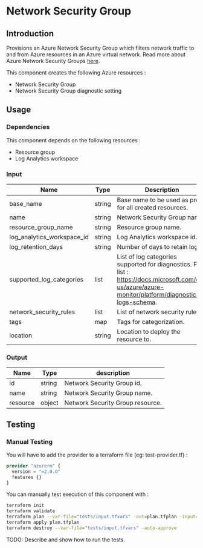 
# Network Security Group

## Introduction

Provisions an Azure Network Security Group which filters network traffic to and from Azure resources in an Azure virtual network. Read more about Azure Network Security Groups [here](https://docs.microsoft.com/en-us/azure/virtual-network/security-overview).

This component creates the following Azure resources :

- Network Security Group
- Network Security Group diagnostic setting

## Usage

### Dependencies

This component depends on the following resources :

- Resource group
- Log Analytics workspace

### Input

| Name                          | Type   | Description                                               | Mandatory             | Default Value             |
| ------------------------------| ------ | --------------------------------------------------------- | --------------------- |--------------------- |
| base_name                     | string | Base name to be used as prefix for all created resources. | Required              |
| name                          | string | Network Security Group name. | Required              |              |
| resource_group_name           | string | Resource group name. | Required              |              |
| log_analytics_workspace_id    | string | Log Analytics workspace id. | Required              |              |
| log_retention_days            | string | Number of days to retain logs. | Optional              |     7         |
| supported_log_categories      | list   | List of log categories supported for diagnostics. Full list : https://docs.microsoft.com/en-us/azure/azure-monitor/platform/diagnostic-logs-schema. | Optional              | "NetworkSecurityGroupEvent", "NetworkSecurityGroupRuleCounter"] |
| network_security_rules        | list   | List of network security rules. | Required              |              |
| tags                          | map    | Tags for categorization. | Optional              |          {}    |
| location                      | string | Location to deploy the resource to. | Required              |              |

### Output

| Name     | Type   | description                      |
|----------|--------|----------------------------------|
| id       | string | Network Security Group id.       |
| name     | string | Network Security Group name.     |
| resource | object | Network Security Group resource. |

## Testing

### Manual Testing

You will have to add the provider to a terraform file (eg: test-provider.tf) :

```terraform
provider "azurerm" {
  version = "=2.0.0"
  features {}
}
```

You can manually test execution of this component with :

```bash
terraform init
terraform validate
terraform plan --var-file="tests/input.tfvars" -out=plan.tfplan -input=false
terraform apply plan.tfplan
terraform destroy --var-file="tests/input.tfvars" -auto-approve
```

TODO: Describe and show how to run the tests.
